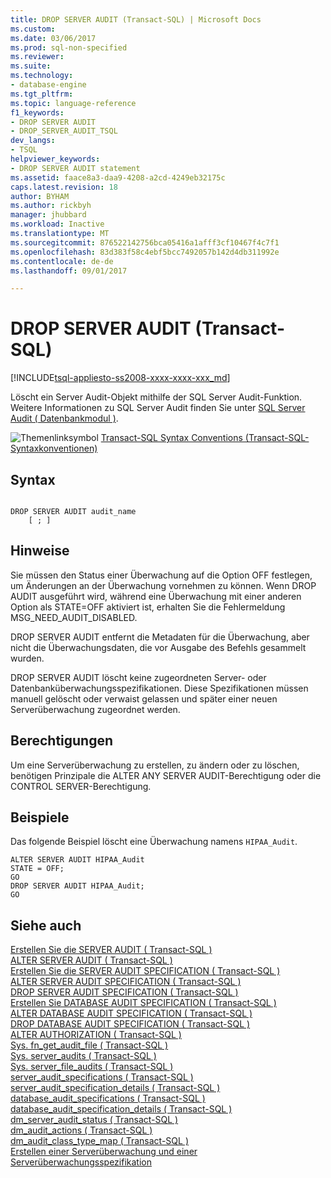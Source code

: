 ```yaml
---
title: DROP SERVER AUDIT (Transact-SQL) | Microsoft Docs
ms.custom: 
ms.date: 03/06/2017
ms.prod: sql-non-specified
ms.reviewer: 
ms.suite: 
ms.technology:
- database-engine
ms.tgt_pltfrm: 
ms.topic: language-reference
f1_keywords:
- DROP SERVER AUDIT
- DROP_SERVER_AUDIT_TSQL
dev_langs:
- TSQL
helpviewer_keywords:
- DROP SERVER AUDIT statement
ms.assetid: faace8a3-daa9-4208-a2cd-4249eb32175c
caps.latest.revision: 18
author: BYHAM
ms.author: rickbyh
manager: jhubbard
ms.workload: Inactive
ms.translationtype: MT
ms.sourcegitcommit: 876522142756bca05416a1afff3cf10467f4c7f1
ms.openlocfilehash: 83d383f58c4ebf5bcc7492057b142d4db311992e
ms.contentlocale: de-de
ms.lasthandoff: 09/01/2017

---
```

# <a name="drop-server-audit--transact-sql"></a>DROP SERVER AUDIT (Transact-SQL)
[!INCLUDE[tsql-appliesto-ss2008-xxxx-xxxx-xxx_md](../../includes/tsql-appliesto-ss2008-xxxx-xxxx-xxx-md.md)]

  Löscht ein Server Audit-Objekt mithilfe der SQL Server Audit-Funktion. Weitere Informationen zu SQL Server Audit finden Sie unter [SQL Server Audit &#40; Datenbankmodul &#41;](../../relational-databases/security/auditing/sql-server-audit-database-engine.md).  
  
 ![Themenlinksymbol](../../database-engine/configure-windows/media/topic-link.gif "Topic link icon") [Transact-SQL Syntax Conventions (Transact-SQL-Syntaxkonventionen)](../../t-sql/language-elements/transact-sql-syntax-conventions-transact-sql.md)  
  
## <a name="syntax"></a>Syntax  
  
```  
  
DROP SERVER AUDIT audit_name  
    [ ; ]  
```  
  
## <a name="remarks"></a>Hinweise  
 Sie müssen den Status einer Überwachung auf die Option OFF festlegen, um Änderungen an der Überwachung vornehmen zu können. Wenn DROP AUDIT ausgeführt wird, während eine Überwachung mit einer anderen Option als STATE=OFF aktiviert ist, erhalten Sie die Fehlermeldung MSG_NEED_AUDIT_DISABLED.  
  
 DROP SERVER AUDIT entfernt die Metadaten für die Überwachung, aber nicht die Überwachungsdaten, die vor Ausgabe des Befehls gesammelt wurden.  
  
 DROP SERVER AUDIT löscht keine zugeordneten Server- oder Datenbanküberwachungsspezifikationen. Diese Spezifikationen müssen manuell gelöscht oder verwaist gelassen und später einer neuen Serverüberwachung zugeordnet werden.  
  
## <a name="permissions"></a>Berechtigungen  
 Um eine Serverüberwachung zu erstellen, zu ändern oder zu löschen, benötigen Prinzipale die ALTER ANY SERVER AUDIT-Berechtigung oder die CONTROL SERVER-Berechtigung.  
  
## <a name="examples"></a>Beispiele  
 Das folgende Beispiel löscht eine Überwachung namens `HIPAA_Audit`.  
  
```  
ALTER SERVER AUDIT HIPAA_Audit  
STATE = OFF;  
GO  
DROP SERVER AUDIT HIPAA_Audit;  
GO  
```  
  
## <a name="see-also"></a>Siehe auch  
 [Erstellen Sie die SERVER AUDIT &#40; Transact-SQL &#41;](../../t-sql/statements/create-server-audit-transact-sql.md)   
 [ALTER SERVER AUDIT &#40; Transact-SQL &#41;](../../t-sql/statements/alter-server-audit-transact-sql.md)   
 [Erstellen Sie die SERVER AUDIT SPECIFICATION &#40; Transact-SQL &#41;](../../t-sql/statements/create-server-audit-specification-transact-sql.md)   
 [ALTER SERVER AUDIT SPECIFICATION &#40; Transact-SQL &#41;](../../t-sql/statements/alter-server-audit-specification-transact-sql.md)   
 [DROP SERVER AUDIT SPECIFICATION &#40; Transact-SQL &#41;](../../t-sql/statements/drop-server-audit-specification-transact-sql.md)   
 [Erstellen Sie DATABASE AUDIT SPECIFICATION &#40; Transact-SQL &#41;](../../t-sql/statements/create-database-audit-specification-transact-sql.md)   
 [ALTER DATABASE AUDIT SPECIFICATION &#40; Transact-SQL &#41;](../../t-sql/statements/alter-database-audit-specification-transact-sql.md)   
 [DROP DATABASE AUDIT SPECIFICATION &#40; Transact-SQL &#41;](../../t-sql/statements/drop-database-audit-specification-transact-sql.md)   
 [ALTER AUTHORIZATION &#40; Transact-SQL &#41;](../../t-sql/statements/alter-authorization-transact-sql.md)   
 [Sys. fn_get_audit_file &#40; Transact-SQL &#41;](../../relational-databases/system-functions/sys-fn-get-audit-file-transact-sql.md)   
 [Sys. server_audits &#40; Transact-SQL &#41;](../../relational-databases/system-catalog-views/sys-server-audits-transact-sql.md)   
 [Sys. server_file_audits &#40; Transact-SQL &#41;](../../relational-databases/system-catalog-views/sys-server-file-audits-transact-sql.md)   
 [server_audit_specifications &#40; Transact-SQL &#41;](../../relational-databases/system-catalog-views/sys-server-audit-specifications-transact-sql.md)   
 [server_audit_specification_details &#40; Transact-SQL &#41;](../../relational-databases/system-catalog-views/sys-server-audit-specification-details-transact-sql.md)   
 [database_audit_specifications &#40; Transact-SQL &#41;](../../relational-databases/system-catalog-views/sys-database-audit-specifications-transact-sql.md)   
 [database_audit_specification_details &#40; Transact-SQL &#41;](../../relational-databases/system-catalog-views/sys-database-audit-specification-details-transact-sql.md)   
 [dm_server_audit_status &#40; Transact-SQL &#41;](../../relational-databases/system-dynamic-management-views/sys-dm-server-audit-status-transact-sql.md)   
 [dm_audit_actions &#40; Transact-SQL &#41;](../../relational-databases/system-dynamic-management-views/sys-dm-audit-actions-transact-sql.md)   
 [dm_audit_class_type_map &#40; Transact-SQL &#41;](../../relational-databases/system-dynamic-management-views/sys-dm-audit-class-type-map-transact-sql.md)   
 [Erstellen einer Serverüberwachung und einer Serverüberwachungsspezifikation](../../relational-databases/security/auditing/create-a-server-audit-and-server-audit-specification.md)  
  
  


